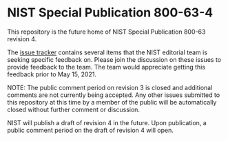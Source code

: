 # NIST Special Publication 800-63-4

This repository is the future home of NIST Special Publication 800-63 revision 4. 

The [issue tracker](https://github.com/usnistgov/800-63-4/issues) contains several items that the NIST editorial team is seeking specific feedback on. Please join the discussion on these issues to provide feedback to the team. The team would appreciate getting this feedback prior to May 15, 2021.

NOTE: The public comment period on revision 3 is closed and additional comments are not currently being accepted. Any other issues submitted to this repository at this time by a member of the public will be automatically closed without further comment or discussion.

NIST will publish a draft of revision 4 in the future. Upon publication, a public comment period on the draft of revision 4 will open.
